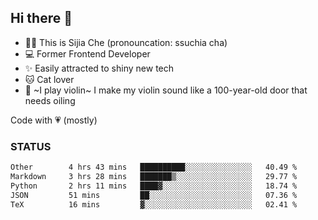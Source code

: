 ## Hi there 👋

- 🙋‍♀️ This is Sijia Che (pronouncation: ssuchia cha)
- 💻 Former Frontend Developer
- ✨ Easily attracted to shiny new tech
- 🐱 Cat lover
- 🌟 ~I play violin~ I make my violin sound like a 100-year-old door that needs oiling

Code with 💗 (mostly)

### STATUS
<!--START_SECTION:waka-->

```txt
Other        4 hrs 43 mins   ██████████░░░░░░░░░░░░░░░   40.49 %
Markdown     3 hrs 28 mins   ███████▒░░░░░░░░░░░░░░░░░   29.77 %
Python       2 hrs 11 mins   ████▓░░░░░░░░░░░░░░░░░░░░   18.74 %
JSON         51 mins         ██░░░░░░░░░░░░░░░░░░░░░░░   07.36 %
TeX          16 mins         ▓░░░░░░░░░░░░░░░░░░░░░░░░   02.41 %
```

<!--END_SECTION:waka-->
